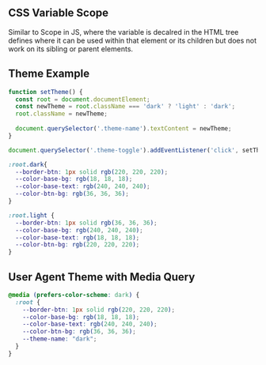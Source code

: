 ## CSS Variable Scope

Similar to Scope in JS, where the variable is decalred in the HTML tree defines where it can be used within that element or its children but does not work on its sibling or parent elements.

## Theme Example

```javascript
function setTheme() {
  const root = document.documentElement;
  const newTheme = root.className === 'dark' ? 'light' : 'dark';
  root.className = newTheme;
  
  document.querySelector('.theme-name').textContent = newTheme;
}

document.querySelector('.theme-toggle').addEventListener('click', setTheme)
```

```css
:root.dark{
  --border-btn: 1px solid rgb(220, 220, 220);
  --color-base-bg: rgb(18, 18, 18);
  --color-base-text: rgb(240, 240, 240);
  --color-btn-bg: rgb(36, 36, 36);
}

:root.light {
  --border-btn: 1px solid rgb(36, 36, 36);
  --color-base-bg: rgb(240, 240, 240);
  --color-base-text: rgb(18, 18, 18);
  --color-btn-bg: rgb(220, 220, 220);
}
```

## User Agent Theme with Media Query

```css
@media (prefers-color-scheme: dark) {
  :root {
    --border-btn: 1px solid rgb(220, 220, 220);
    --color-base-bg: rgb(18, 18, 18);
    --color-base-text: rgb(240, 240, 240);
    --color-btn-bg: rgb(36, 36, 36);
    --theme-name: "dark";
  }
}
```
